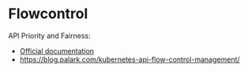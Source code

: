 # Flowcontrol
API Priority and Fairness:
* [Official documentation](https://kubernetes.io/docs/concepts/cluster-administration/flow-control/)
* https://blog.palark.com/kubernetes-api-flow-control-management/
